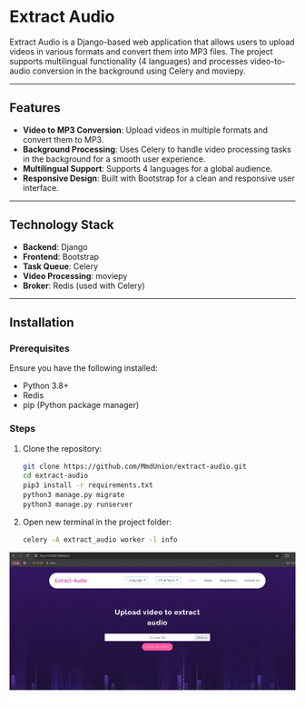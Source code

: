 # Extract Audio  

Extract Audio is a Django-based web application that allows users to upload videos in various formats and convert them into MP3 files. The project supports multilingual functionality (4 languages) and processes video-to-audio conversion in the background using Celery and moviepy.  

---

## Features  

- **Video to MP3 Conversion**: Upload videos in multiple formats and convert them to MP3.  
- **Background Processing**: Uses Celery to handle video processing tasks in the background for a smooth user experience.  
- **Multilingual Support**: Supports 4 languages for a global audience.  
- **Responsive Design**: Built with Bootstrap for a clean and responsive user interface.  

---

## Technology Stack  

- **Backend**: Django  
- **Frontend**: Bootstrap  
- **Task Queue**: Celery  
- **Video Processing**: moviepy  
- **Broker**: Redis (used with Celery)  

---

## Installation  

### Prerequisites  

Ensure you have the following installed:  
- Python 3.8+  
- Redis  
- pip (Python package manager)  

### Steps  

1. Clone the repository:  
   ```bash  
   git clone https://github.com/MmdUnion/extract-audio.git  
   cd extract-audio  
   pip3 install -r requirements.txt
   python3 manage.py migrate
   python3 manage.py runserver
   ```
2. Open new terminal in the project folder:  
   ```bash  
   celery -A extract_audio worker -l info
   ```

![shot1](./pictures/shot.PNG)


